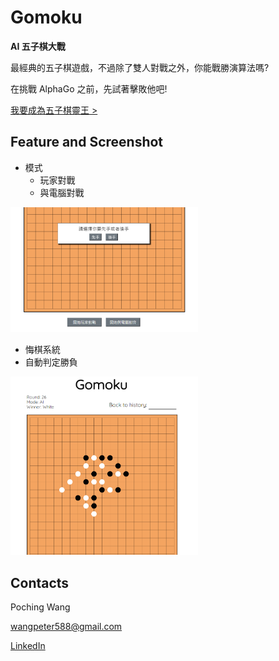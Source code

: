 # Gomoku
**AI 五子棋大戰**

最經典的五子棋遊戲，不過除了雙人對戰之外，你能戰勝演算法嗎?

在挑戰 AlphaGo 之前，先試著擊敗他吧!

[我要成為五子棋靈王 >](https://wangpoching.github.io/gomoku-app/)

## Feature and Screenshot

* 模式
  * 玩家對戰
  * 與電腦對戰

<img src="https://github.com/Wangpoching/gomoku-app/blob/master/src/images/screenshots/mode.png" width="300" align=center/> 

* 悔棋系統
* 自動判定勝負

<img src="https://github.com/Wangpoching/gomoku-app/blob/master/src/images/screenshots/AI.png" width="300" align=center/> 

## Contacts

Poching Wang

[wangpeter588@gmail.com](https://mail.google.com/mail/u/0/?fs=1&tf=cm&source=mailto&to=wangpeter588@gmail.com)

[LinkedIn](www.linkedin.com/in/wangpoching)

